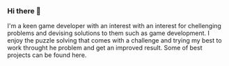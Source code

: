 ### Hi there 👋
I'm a keen game developer with an interest with an interest for chellenging problems and devising solutions to them such as game development. I enjoy the puzzle solving that comes with a challenge and trying my best to work throught he problem and get an improved result. Some of best projects can be found here.
<!--
**JoshH-H/JoshH-H** is a ✨ _special_ ✨ repository because its `README.md` (this file) appears on your GitHub profile.

Here are some ideas to get you started:

- 🔭 I’m currently working on ...
- 🌱 I’m currently learning ...
- 👯 I’m looking to collaborate on ...
- 🤔 I’m looking for help with ...
- 💬 Ask me about ...
- 📫 How to reach me: ...
- 😄 Pronouns: ...
- ⚡ Fun fact: ...
-->
